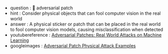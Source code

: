 - question : 🔖 adversarial patch
- hint : Consider physical objects that can fool computer vision in the real world
- answer : A physical sticker or patch that can be placed in the real world to fool computer vision models, causing misclassification when detected
- youtubereference : <a href="https://www.youtube.com/watch?v=i1sp4X57TL4" target="_blank">Adversarial Patches: Real World Attacks on Machine Learning</a>
- googleimages : <a href="https://www.google.com/search?q=adversarial+patch+physical+attack+computer+vision&tbm=isch" target="_blank">Adversarial Patch Physical Attack Examples</a>